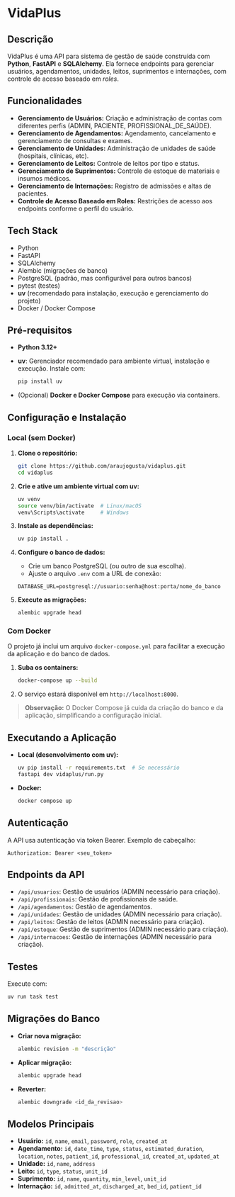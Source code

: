 # VidaPlus

## Descrição

VidaPlus é uma API para sistema de gestão de saúde construída com **Python**, **FastAPI** e **SQLAlchemy**. Ela fornece endpoints para gerenciar usuários, agendamentos, unidades, leitos, suprimentos e internações, com controle de acesso baseado em *roles*.

## Funcionalidades

* **Gerenciamento de Usuários:** Criação e administração de contas com diferentes perfis (ADMIN, PACIENTE, PROFISSIONAL\_DE\_SAÚDE).
* **Gerenciamento de Agendamentos:** Agendamento, cancelamento e gerenciamento de consultas e exames.
* **Gerenciamento de Unidades:** Administração de unidades de saúde (hospitais, clínicas, etc).
* **Gerenciamento de Leitos:** Controle de leitos por tipo e status.
* **Gerenciamento de Suprimentos:** Controle de estoque de materiais e insumos médicos.
* **Gerenciamento de Internações:** Registro de admissões e altas de pacientes.
* **Controle de Acesso Baseado em Roles:** Restrições de acesso aos endpoints conforme o perfil do usuário.

## Tech Stack

* Python
* FastAPI
* SQLAlchemy
* Alembic (migrações de banco)
* PostgreSQL (padrão, mas configurável para outros bancos)
* pytest (testes)
* **uv** (recomendado para instalação, execução e gerenciamento do projeto)
* Docker / Docker Compose

## Pré-requisitos

* **Python 3.12+**

* **uv**: Gerenciador recomendado para ambiente virtual, instalação e execução.
  Instale com:

  ```bash
  pip install uv
  ```

* (Opcional) **Docker e Docker Compose** para execução via containers.

## Configuração e Instalação

### Local (sem Docker)

1. **Clone o repositório:**

   ```bash
   git clone https://github.com/araujogusta/vidaplus.git
   cd vidaplus
   ```

2. **Crie e ative um ambiente virtual com uv:**

   ```bash
   uv venv
   source venv/bin/activate  # Linux/macOS
   venv\Scripts\activate     # Windows
   ```

3. **Instale as dependências:**

   ```bash
   uv pip install .
   ```

4. **Configure o banco de dados:**

   * Crie um banco PostgreSQL (ou outro de sua escolha).
   * Ajuste o arquivo `.env` com a URL de conexão:

   ```
   DATABASE_URL=postgresql://usuario:senha@host:porta/nome_do_banco
   ```

5. **Execute as migrações:**

   ```bash
   alembic upgrade head
   ```

### Com Docker

O projeto já inclui um arquivo `docker-compose.yml` para facilitar a execução da aplicação e do banco de dados.

1. **Suba os containers:**

   ```bash
   docker-compose up --build
   ```

2. O serviço estará disponível em `http://localhost:8000`.

> **Observação:** O Docker Compose já cuida da criação do banco e da aplicação, simplificando a configuração inicial.

## Executando a Aplicação

* **Local (desenvolvimento com uv):**

  ```bash
  uv pip install -r requirements.txt  # Se necessário
  fastapi dev vidaplus/run.py
  ```

* **Docker:**

  ```bash
  docker compose up
  ```

## Autenticação

A API usa autenticação via token Bearer. Exemplo de cabeçalho:

```
Authorization: Bearer <seu_token>
```

## Endpoints da API

* `/api/usuarios`: Gestão de usuários (ADMIN necessário para criação).
* `/api/profissionais`: Gestão de profissionais de saúde.
* `/api/agendamentos`: Gestão de agendamentos.
* `/api/unidades`: Gestão de unidades (ADMIN necessário para criação).
* `/api/leitos`: Gestão de leitos (ADMIN necessário para criação).
* `/api/estoque`: Gestão de suprimentos (ADMIN necessário para criação).
* `/api/internacoes`: Gestão de internações (ADMIN necessário para criação).

## Testes

Execute com:

```bash
uv run task test
```

## Migrações do Banco

* **Criar nova migração:**

  ```bash
  alembic revision -m "descrição"
  ```
* **Aplicar migração:**

  ```bash
  alembic upgrade head
  ```
* **Reverter:**

  ```bash
  alembic downgrade <id_da_revisao>
  ```

## Modelos Principais

* **Usuário:** `id`, `name`, `email`, `password`, `role`, `created_at`
* **Agendamento:** `id`, `date_time`, `type`, `status`, `estimated_duration`, `location`, `notes`, `patient_id`, `professional_id`, `created_at`, `updated_at`
* **Unidade:** `id`, `name`, `address`
* **Leito:** `id`, `type`, `status`, `unit_id`
* **Suprimento:** `id`, `name`, `quantity`, `min_level`, `unit_id`
* **Internação:** `id`, `admitted_at`, `discharged_at`, `bed_id`, `patient_id`

